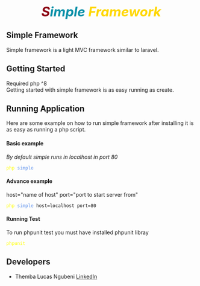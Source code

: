 
<p style="text-align: center" align="center">
<span style="font-size: 35px; font-weight: bolder; color: #0b90a8;">
    <i><span style="color: #8c0615">S</span>imple <span style="color: gold">Framework</span></i>
</span>
</p>

## Simple Framework

Simple framework is a light MVC framework similar to laravel.
## Getting Started

Required php ^8
<br>
Getting started with simple framework is as easy running as create.

## Running Application

Here are some example on how to run simple framework after installing it is as easy as running a php script.

#### Basic example

<i>By default simple runs in localhost in port 80</i>

<pre style="font-size: 12px">
<span style="color: yellow;">php</span> <span style="color: cornflowerblue">simple</span>
</pre>

#### Advance example

host="name of host" port="port to start server from"

<pre style="font-size: 12px">
<span style="color: yellow;">php</span> <span style="color: cornflowerblue">simple</span> host=localhost port=80
</pre>

#### Running Test

To run phpunit test you must have installed phpunit libray

<pre style="font-size: 12px">
<span style="color: yellow;">phpunit</span>
</pre>

## Developers

- Themba Lucas Ngubeni [LinkedIn](https://linkedin.com/in/themba-lucas-ngubeni)
